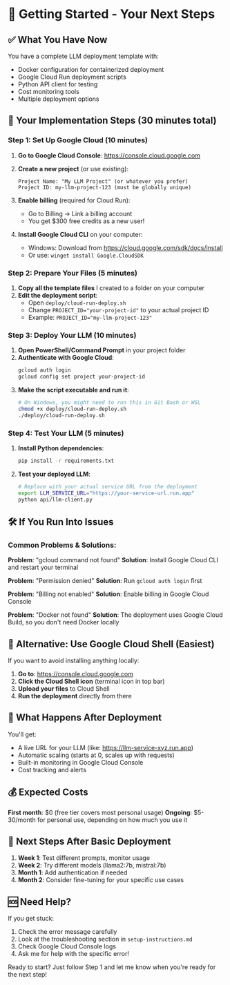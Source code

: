 # 🚀 Getting Started - Your Next Steps

## ✅ **What You Have Now**
You have a complete LLM deployment template with:
- Docker configuration for containerized deployment
- Google Cloud Run deployment scripts
- Python API client for testing
- Cost monitoring tools
- Multiple deployment options

## 🎯 **Your Implementation Steps (30 minutes total)**

### **Step 1: Set Up Google Cloud (10 minutes)**

1. **Go to Google Cloud Console**: https://console.cloud.google.com
2. **Create a new project** (or use existing):
   ```
   Project Name: "My LLM Project" (or whatever you prefer)
   Project ID: my-llm-project-123 (must be globally unique)
   ```
3. **Enable billing** (required for Cloud Run):
   - Go to Billing → Link a billing account
   - You get $300 free credits as a new user!

4. **Install Google Cloud CLI** on your computer:
   - Windows: Download from https://cloud.google.com/sdk/docs/install
   - Or use: `winget install Google.CloudSDK`

### **Step 2: Prepare Your Files (5 minutes)**

1. **Copy all the template files** I created to a folder on your computer
2. **Edit the deployment script**:
   - Open `deploy/cloud-run-deploy.sh`
   - Change `PROJECT_ID="your-project-id"` to your actual project ID
   - Example: `PROJECT_ID="my-llm-project-123"`

### **Step 3: Deploy Your LLM (10 minutes)**

1. **Open PowerShell/Command Prompt** in your project folder
2. **Authenticate with Google Cloud**:
   ```bash
   gcloud auth login
   gcloud config set project your-project-id
   ```
3. **Make the script executable and run it**:
   ```bash
   # On Windows, you might need to run this in Git Bash or WSL
   chmod +x deploy/cloud-run-deploy.sh
   ./deploy/cloud-run-deploy.sh
   ```

### **Step 4: Test Your LLM (5 minutes)**

1. **Install Python dependencies**:
   ```bash
   pip install -r requirements.txt
   ```
2. **Test your deployed LLM**:
   ```bash
   # Replace with your actual service URL from the deployment
   export LLM_SERVICE_URL="https://your-service-url.run.app"
   python api/llm-client.py
   ```

## 🛠️ **If You Run Into Issues**

### **Common Problems & Solutions:**

**Problem**: "gcloud command not found"
**Solution**: Install Google Cloud CLI and restart your terminal

**Problem**: "Permission denied" 
**Solution**: Run `gcloud auth login` first

**Problem**: "Billing not enabled"
**Solution**: Enable billing in Google Cloud Console

**Problem**: "Docker not found"
**Solution**: The deployment uses Google Cloud Build, so you don't need Docker locally

## 📱 **Alternative: Use Google Cloud Shell (Easiest)**

If you want to avoid installing anything locally:

1. **Go to**: https://console.cloud.google.com
2. **Click the Cloud Shell icon** (terminal icon in top bar)
3. **Upload your files** to Cloud Shell
4. **Run the deployment** directly from there

## 🎉 **What Happens After Deployment**

You'll get:
- A live URL for your LLM (like: https://llm-service-xyz.run.app)
- Automatic scaling (starts at 0, scales up with requests)
- Built-in monitoring in Google Cloud Console
- Cost tracking and alerts

## 💰 **Expected Costs**

**First month**: $0 (free tier covers most personal usage)
**Ongoing**: $5-30/month for personal use, depending on how much you use it

## 🔄 **Next Steps After Basic Deployment**

1. **Week 1**: Test different prompts, monitor usage
2. **Week 2**: Try different models (llama2:7b, mistral:7b)
3. **Month 1**: Add authentication if needed
4. **Month 2**: Consider fine-tuning for your specific use cases

## 🆘 **Need Help?**

If you get stuck:
1. Check the error message carefully
2. Look at the troubleshooting section in `setup-instructions.md`
3. Check Google Cloud Console logs
4. Ask me for help with the specific error!

Ready to start? Just follow Step 1 and let me know when you're ready for the next step!
